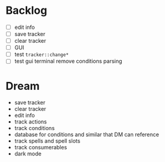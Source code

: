 # Backlog
- [ ] edit info
- [ ] save tracker
- [ ] clear tracker
- [ ] GUI
- [ ] test `tracker::change*`
- [ ] test gui terminal remove conditions parsing

# Dream
- save tracker
- clear tracker
- edit info
- track actions
- track conditions
- database for conditions and similar that DM can reference
- track spells and spell slots
- track consumerables
- dark mode
